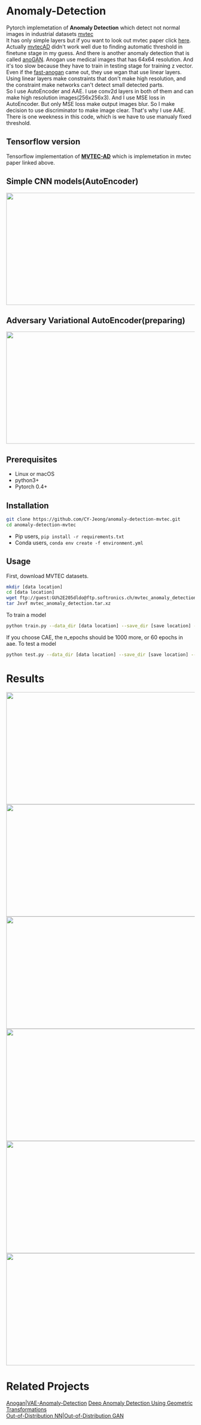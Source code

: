 # Anomaly-Detection
Pytorch implemetation of **Anomaly Detection** which detect not normal images in industrial datasets [mvtec](https://www.mvtec.com/)<br>
It has only simple layers but if you want to look out mvtec paper click [here](https://openaccess.thecvf.com/content_CVPR_2019/papers/Bergmann_MVTec_AD_--_A_Comprehensive_Real-World_Dataset_for_Unsupervised_Anomaly_CVPR_2019_paper.pdf).<br>
Actually [mvtecAD](https://github.com/AdneneBoumessouer/MVTec-Anomaly-Detection) didn't work well due to finding automatic threshold in finetune stage in my guess.
And there is another anomaly detection that is called [anoGAN](https://arxiv.org/pdf/1703.05921.pdf).
Anogan use medical images that has 64x64 resolution. And it's too slow because they have to train in testing stage for training z vector.
Even if the [fast-anogan](https://www.researchgate.net/publication/330796048_f-AnoGAN_Fast_Unsupervised_Anomaly_Detection_with_Generative_Adversarial_Networks) came out, they use wgan that use linear layers. Using linear layers make constraints that don't make high resolution, and the constraint make networks can't detect small detected parts.<br>
So I use AutoEncoder and AAE.
I use conv2d layers in both of them and can make high resolution images(256x256x3). And I use MSE loss in AutoEncoder.
But only MSE loss make output images blur. So I make decision to use discriminator to make image clear. That's why I use AAE.
There is one weekness in this code, which is we have to use manualy fixed threshold.

## Tensorflow version
Tensorflow implementation of **[MVTEC-AD](https://github.com/AdneneBoumessouer/MVTec-Anomaly-Detection)** which is implemetation in mvtec paper linked above.


## Simple CNN models(AutoEncoder)

<img src='imgs/layers_AE.png' width=700 height=300>

## Adversary Variational AutoEncoder(preparing)

<img src='imgs/layers_AAE.png' width=700 height=300>

## Prerequisites
- Linux or macOS
- python3+
- Pytorch 0.4+

## Installation
```bash
git clone https://github.com/CY-Jeong/anomaly-detection-mvtec.git
cd anomaly-detection-mvtec
```
- Pip users, ```pip install -r requirements.txt```
- Conda users, ```conda env create -f environment.yml```

## Usage
First, download MVTEC datasets.
```bash
mkdir [data location]
cd [data location]
wget ftp://guest:GU%2E205dldo@ftp.softronics.ch/mvtec_anomaly_detection/mvtec_anomaly_detection.tar.xz
tar Jxvf mvtec_anomaly_detection.tar.xz
```
To train a model
```bash
python train.py --data_dir [data location] --save_dir [save location] --model [aae | cae]
```
If you choose CAE, the n_epochs should be 1000 more, or 60 epochs in aae.
To test a model
```bash
python test.py --data_dir [data location] --save_dir [save location] --model [aae | cae]
```

# Results

<img src='imgs/result1.png' width=900 height=300>
<img src='imgs/result2.png' width=900 height=300>
<img src='imgs/result3.png' width=900 height=300>
<img src='imgs/result4.png' width=900 height=300>
<img src='imgs/result5.png' width=900 height=300>
<img src='imgs/result6.png' width=900 height=300>

# Related Projects
[Anogan](https://arxiv.org/pdf/1703.05921.pdf)|[VAE-Anomaly-Detection](http://dm.snu.ac.kr/static/docs/TR/SNUDM-TR-2015-03.pdf)
[Deep Anomaly Detection Using Geometric Transformations](https://arxiv.org/pdf/1805.10917.pdf)<br>
[Out-of-Distribution NN](https://arxiv.org/pdf/1610.02136.pdf)|[Out-of-Distribution GAN](https://arxiv.org/pdf/1909.11480.pdf)


